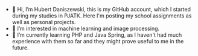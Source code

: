 - 👋 Hi, I’m Hubert Daniszewski, this is my GitHub account, which I started during my studies in PJATK. Here I'm posting my school assignments as well as personal projects.
- 👀 I’m interested in machine learning and image processing.
- 🌱 I’m currently learning PHP and Java Spring, as I haven't had much experience with them so far and they might prove useful to me in the future.
